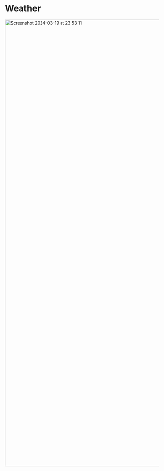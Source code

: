 # Weather 


<img width="1458" alt="Screenshot 2024-03-19 at 23 53 11" src="https://github.com/enrikaaaaa/React/assets/122116349/32b67941-6c18-4a7a-8d2a-9aac2105af2a">
